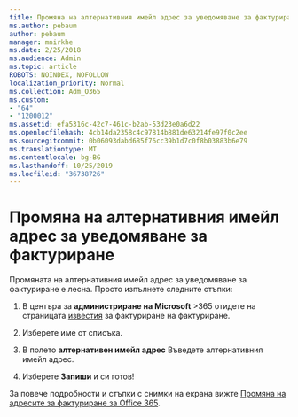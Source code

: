 ```yaml
---
title: Промяна на алтернативния имейл адрес за уведомяване за фактуриране
ms.author: pebaum
author: pebaum
manager: mnirkhe
ms.date: 2/25/2018
ms.audience: Admin
ms.topic: article
ROBOTS: NOINDEX, NOFOLLOW
localization_priority: Normal
ms.collection: Adm_O365
ms.custom:
- "64"
- "1200012"
ms.assetid: efa5316c-42c7-461c-b2ab-53d23e0a6d22
ms.openlocfilehash: 4cb14da2358c4c97814b881de63214fe97f0c2ee
ms.sourcegitcommit: 0b06093dabd685f76cc39b1d7c0f8b03883b6e79
ms.translationtype: MT
ms.contentlocale: bg-BG
ms.lasthandoff: 10/25/2019
ms.locfileid: "36738726"
---
```

# <a name="change-the-alternate-email-address-for-billing-notification"></a>Промяна на алтернативния имейл адрес за уведомяване за фактуриране

Промяната на алтернативния имейл адрес за уведомяване за фактуриране е лесна. Просто изпълнете следните стъпки:
  
1. В центъра за **администриране на Microsoft** \>365 отидете на страницата [известия](https://go.microsoft.com/fwlink/p/?linkid=853212) за фактуриране на фактуриране.  

2. Изберете име от списъка.

3. В полето **алтернативен имейл адрес** Въведете алтернативния имейл адрес.

4. Изберете **Запиши** и си готов!

За повече подробности и стъпки с снимки на екрана вижте [Промяна на адресите за фактуриране за Office 365](https://docs.microsoft.com/office365/admin/subscriptions-and-billing/change-your-billing-addresses).
  
